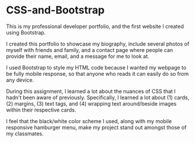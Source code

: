 # CSS-and-Bootstrap

This is my professional developer portfolio, and the first website I created using Bootstrap.

I created this portfolio to showcase my biography, include several photos of myself with friends and family, and a contact page where people can provide their name, email, and a message for me to look at.

I used Bootstrap to style my HTML code because I wanted my webpage to be fully mobile response, so that anyone who reads it can easily do so from any device.

During this assignment, I learned a lot about the nuances of CSS that I hadn't been aware of previously. Specifically, I learned a lot about (1) cards, (2) margins, (3) text tags, and (4) wrapping text around/beside images within their respective cards.

I feel that the black/white color scheme I used, along with my mobile responsive hamburger menu, make my project stand out amongst those of my classmates.
